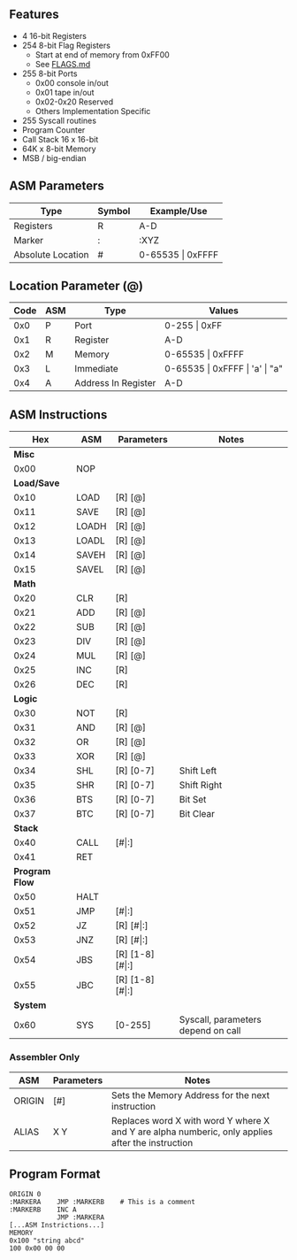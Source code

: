 ## Features

* 4 16-bit Registers
* 254 8-bit Flag Registers
	* Start at end of memory from 0xFF00
	* See [FLAGS.md](FLAGS.md)
* 255 8-bit Ports
	* 0x00 console in/out
	* 0x01 tape in/out
	* 0x02-0x20 Reserved
	* Others Implementation Specific
* 255 Syscall routines
* Program Counter
* Call Stack 16 x 16-bit
* 64K x 8-bit Memory
* MSB / big-endian

## ASM Parameters

| Type              | Symbol | Example/Use       |
| ----------------- | ------ | ----------------- | 
| Registers         | R      | A-D               |
| Marker            | :      | :XYZ              |
| Absolute Location | #      | 0-65535 \| 0xFFFF |

## Location Parameter (@)

| Code | ASM | Type                | Values                           |
| ---- | --- | ------------------- | -------------------------------- |
| 0x0  | P	 | Port                | 0-255 \| 0xFF                    |
| 0x1  | R   | Register            | A-D                              |
| 0x2  | M   | Memory              | 0-65535 \| 0xFFFF                |
| 0x3  | L   | Immediate           | 0-65535 \| 0xFFFF \| 'a' \| "a"  |
| 0x4  | A   | Address In Register | A-D                              |

## ASM Instructions

| Hex  | ASM   | Parameters       | Notes |
| ---- | ----- | ---------------- | ----- |
| **Misc**
| 0x00 | NOP   |                  |
| **Load/Save**
| 0x10 | LOAD  | [R] [@]          |
| 0x11 | SAVE  | [R] [@]          |
| 0x12 | LOADH | [R] [@]          |
| 0x13 | LOADL | [R] [@]          |
| 0x14 | SAVEH | [R] [@]          |
| 0x15 | SAVEL | [R] [@]          |
| **Math**
| 0x20 | CLR   | [R]              |
| 0x21 | ADD   | [R] [@]          |
| 0x22 | SUB   | [R] [@]          |
| 0x23 | DIV   | [R] [@]          |
| 0x24 | MUL   | [R] [@]          |
| 0x25 | INC   | [R]              |
| 0x26 | DEC   | [R]              |
| **Logic**
| 0x30 | NOT   | [R]              |
| 0x31 | AND   | [R] [@]          |
| 0x32 | OR    | [R] [@]          |
| 0x33 | XOR   | [R] [@]          |
| 0x34 | SHL   | [R] [0-7]        | Shift Left 
| 0x35 | SHR   | [R] [0-7]        | Shift Right
| 0x36 | BTS   | [R] [0-7]        | Bit Set
| 0x37 | BTC   | [R] [0-7]        | Bit Clear
| **Stack**
| 0x40 | CALL  | [#\|:]           |
| 0x41 | RET   |                  |
| **Program Flow**
| 0x50 | HALT  |                  |
| 0x51 | JMP   | [#\|:]           |
| 0x52 | JZ    | [R] [#\|:]       |
| 0x53 | JNZ   | [R] [#\|:]       |
| 0x54 | JBS   | [R] [1-8] [#\|:] |
| 0x55 | JBC   | [R] [1-8] [#\|:] |
| **System**
| 0x60 | SYS   | [0-255]          | Syscall, parameters depend on call

### Assembler Only

| ASM    | Parameters | Notes        |
| ------ | ---------- | ------------ |
| ORIGIN | [#]        | Sets the Memory Address for the next instruction
| ALIAS  | X Y        | Replaces word X with word Y where X and Y are alpha numberic, only applies after the instruction

## Program Format

	ORIGIN 0
	:MARKERA    JMP :MARKERB    # This is a comment
	:MARKERB    INC A
	            JMP :MARKERA
    [...ASM Instrictions...]
    MEMORY
    0x100 "string abcd"
    100 0x00 00 00
